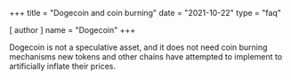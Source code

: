 +++
title = "Dogecoin and coin burning"
date = "2021-10-22"
type = "faq"

[ author ]
  name = "Dogecoin"
+++

Dogecoin is not a speculative asset, and it does not need coin burning mechanisms new tokens and other chains have attempted to implement to artificially inflate their prices.

